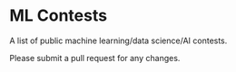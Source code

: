 # ML Contests

A list of public machine learning/data science/AI contests. 

Please submit a pull request for any changes. 
